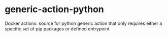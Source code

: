 # generic-action-python
Docker actions: source for python generic action that only requires either a specific set of pip packages or defined entrypoint
